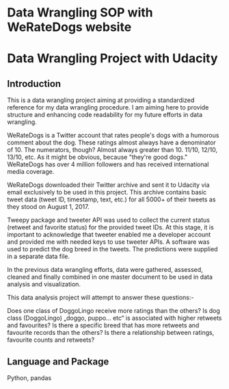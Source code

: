 # Data Wrangling SOP with WeRateDogs website
# Data Wrangling Project with Udacity

## Introduction
This is a data wrangling project aiming at providing a standardized reference for my data wrangling procedure. I am aiming here to provide structure and enhancing code readability for my future efforts in data wrangling.

WeRateDogs is a Twitter account that rates people's dogs with a humorous comment about the dog. These ratings almost always have a denominator of 10. The numerators, though? Almost always greater than 10. 11/10, 12/10, 13/10, etc. As it might be obvious, because "they're good dogs." WeRateDogs has over 4 million followers and has received international media coverage.

WeRateDogs downloaded their Twitter archive and sent it to Udacity via email exclusively to be used in this project. This archive contains basic tweet data (tweet ID, timestamp, text, etc.) for all 5000+ of their tweets as they stood on August 1, 2017.

Tweepy package and tweeter API was used to collect the current status (retweet and favorite status) for the provided tweet IDs. At this stage, it is important to acknowledge that tweeter enabled me a developer account and provided me with needed keys to use tweeter APIs. A software was used to predict the dog breed in the tweets. The predictions were supplied in a separate data file.

In the previous data wrangling efforts, data were gathered, assessed, cleaned and finally combined in one master document to be used in data analysis and visualization.

This data analysis project will attempt to answer these questions:-

Does one class of DoggoLingo receive more ratings than the others?
Is dog class (DoggoLingo) „doggo, puppo... etc“ is associated with higher retweets and favourites?
Is there a specific breed that has more retweets and favourite records than the others?
Is there a relationship between ratings, favourite counts and retweets?

## Language and Package
Python, pandas
